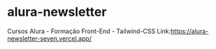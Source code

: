 # alura-newsletter
Cursos Alura - Formação Front-End - Tailwind-CSS
Link:<https://alura-newsletter-seven.vercel.app/>
